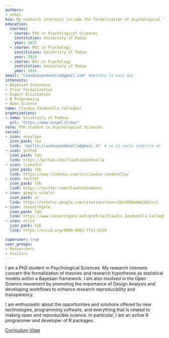 ```yaml
---
authors:
- admin
bio: My research interests include the formalization of psychological thoeries, Bayesian methods in Behavioral Sciences, and everything related to programming in R!
education:
  courses:
  - course: PhD in Psychological Sciences
    institution: University of Padua
    year: 2021
  - course: MSc in Psychology
    institution: University of Padua
    year: 2018
  - course: BSc in Psychology
    institution: University of Padua
    year: 2016
email: "claudiozandonella@gmail.com" #mettere la mail qui
interests:
- Bayesian Inference
- Prior Formalization
- Expert Elicitation
- R Programming
- Open Science
name: Claudio Zandonella Callegher
organizations:
- name: University of Padova
  url: "https://www.unipd.it/en/"
role: PhD student in Psychological Sciences
social:
- icon: envelope
  icon_pack: fas
  link: 'mailto:claudiozandonella@gmail.it' # se si vuole inserire un link alla propria mail al posto di #contact mettere mailto:email@email.it
- icon: github
  icon_pack: fab
  link: https://github.com/ClaudioZandonella
- icon: linkedin
  icon_pack: fab
  link: https://www.linkedin.com/in/claudio-zandonella/
- icon: twitter
  icon_pack: fab
  link: https://twitter.com/ClaudioZandone1
- icon: google-scholar
  icon_pack: ai
  link: https://scholar.google.com/citations?user=Z8vC8DAAAAAJ&hl=it
- icon: researchgate
  icon_pack: fab
  link: https://www.researchgate.net/profile/Claudio_Zandonella_Callegher
- icon: orcid
  icon_pack: fab
  link: https://orcid.org/0000-0001-7721-6318

superuser: true
user_groups:
- Researchers
- Visitors
---
```


I am a PhD student in Psychological Sciences. My research interests concern the formalization of theories and research hypotheses as statistical models within a Bayesian framework. I am also involved in the Open Science movement by promoting the importance of Design Analysis and developing workflows to enhance research reproducibility and transparency.

I am enthusiastic about the opportunities and solutions offered by new technologies, programming software, and everything that is related to making open and reproducible science. In particular, I am an active R programmer and developer of R packages.


[Curriculum Vitae](files/cv.pdf)
